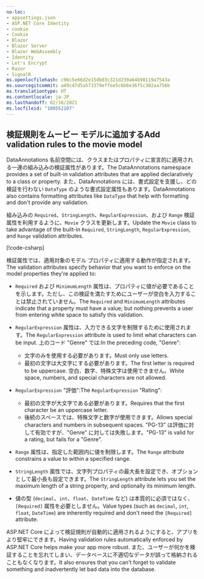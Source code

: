 ```yaml
---
no-loc:
- appsettings.json
- ASP.NET Core Identity
- cookie
- Cookie
- Blazor
- Blazor Server
- Blazor WebAssembly
- Identity
- Let's Encrypt
- Razor
- SignalR
ms.openlocfilehash: c96c5e66d2e15db03c321d239a64b98119a7543a
ms.sourcegitcommit: a49c47d5a573379effee5c6b6e36f5c302aa756b
ms.translationtype: HT
ms.contentlocale: ja-JP
ms.lasthandoff: 02/16/2021
ms.locfileid: "100552107"
---
```

<!-- USED in RP and MVC tutorial -->

## <a name="add-validation-rules-to-the-movie-model"></a><span data-ttu-id="fdd58-101">検証規則をムービー モデルに追加する</span><span class="sxs-lookup"><span data-stu-id="fdd58-101">Add validation rules to the movie model</span></span>

<span data-ttu-id="fdd58-102">DataAnnotations 名前空間には、クラスまたはプロパティに宣言的に適用される一連の組み込みの検証属性があります。</span><span class="sxs-lookup"><span data-stu-id="fdd58-102">The DataAnnotations namespace provides a set of built-in validation attributes that are applied declaratively to a class or property.</span></span> <span data-ttu-id="fdd58-103">また、DataAnnotations には、書式設定を支援し、どの検証を行わない `DataType` のような書式設定属性もあります。</span><span class="sxs-lookup"><span data-stu-id="fdd58-103">DataAnnotations also contains formatting attributes like `DataType` that help with formatting and don't provide any validation.</span></span>

<span data-ttu-id="fdd58-104">組み込みの `Required`、`StringLength`、`RegularExpression`、および `Range` 検証属性を利用するように、`Movie` クラスを更新します。</span><span class="sxs-lookup"><span data-stu-id="fdd58-104">Update the `Movie` class to take advantage of the built-in `Required`, `StringLength`, `RegularExpression`, and `Range` validation attributes.</span></span>

[!code-csharp[](~/tutorials/first-mvc-app/start-mvc/sample/MvcMovie22/Models/MovieDateRatingDA.cs?name=snippet1)]

<span data-ttu-id="fdd58-105">検証属性では、適用対象のモデル プロパティに適用する動作が指定されます。</span><span class="sxs-lookup"><span data-stu-id="fdd58-105">The validation attributes specify behavior that you want to enforce on the model properties they're applied to:</span></span>

* <span data-ttu-id="fdd58-106">`Required` および `MinimumLength` 属性は、プロパティに値が必要であることを示します。ただし、この検証を満たすためにユーザーが空白を入力することは禁止されていません。</span><span class="sxs-lookup"><span data-stu-id="fdd58-106">The `Required` and `MinimumLength` attributes indicate that a property must have a value; but nothing prevents a user from entering white space to satisfy this validation.</span></span>
* <span data-ttu-id="fdd58-107">`RegularExpression` 属性は、入力できる文字を制限するために使用されます。</span><span class="sxs-lookup"><span data-stu-id="fdd58-107">The `RegularExpression` attribute is used to limit what characters can be input.</span></span> <span data-ttu-id="fdd58-108">上のコード "Genre" では:</span><span class="sxs-lookup"><span data-stu-id="fdd58-108">In the preceding code, "Genre":</span></span>

  * <span data-ttu-id="fdd58-109">文字のみを使用する必要があります。</span><span class="sxs-lookup"><span data-stu-id="fdd58-109">Must only use letters.</span></span>
  * <span data-ttu-id="fdd58-110">最初の文字は大文字にする必要があります。</span><span class="sxs-lookup"><span data-stu-id="fdd58-110">The first letter is required to be uppercase.</span></span> <span data-ttu-id="fdd58-111">空白、数字、特殊文字は使用できません。</span><span class="sxs-lookup"><span data-stu-id="fdd58-111">White space, numbers, and special characters are not allowed.</span></span>

* <span data-ttu-id="fdd58-112">`RegularExpression` "評価":</span><span class="sxs-lookup"><span data-stu-id="fdd58-112">The `RegularExpression` "Rating":</span></span>

  * <span data-ttu-id="fdd58-113">最初の文字が大文字である必要があります。</span><span class="sxs-lookup"><span data-stu-id="fdd58-113">Requires that the first character be an uppercase letter.</span></span>
  * <span data-ttu-id="fdd58-114">後続のスペースでは、特殊文字と数字が使用できます。</span><span class="sxs-lookup"><span data-stu-id="fdd58-114">Allows special characters and numbers in  subsequent spaces.</span></span> <span data-ttu-id="fdd58-115">"PG-13" は評価に対して有効ですが、"Genre" に対しては失敗します。</span><span class="sxs-lookup"><span data-stu-id="fdd58-115">"PG-13" is valid for a rating, but fails for a "Genre".</span></span>

* <span data-ttu-id="fdd58-116">`Range` 属性は、指定した範囲内に値を制限します。</span><span class="sxs-lookup"><span data-stu-id="fdd58-116">The `Range` attribute constrains a value to within a specified range.</span></span>
* <span data-ttu-id="fdd58-117">`StringLength` 属性では、文字列プロパティの最大長を設定でき、オプションとして最小長も設定できます。</span><span class="sxs-lookup"><span data-stu-id="fdd58-117">The `StringLength` attribute lets you set the maximum length of a string property, and optionally its minimum length.</span></span>
* <span data-ttu-id="fdd58-118">値の型 (`decimal`、`int`、`float`、`DateTime` など) は本質的に必須ではなく、`[Required]` 属性を必要としません。</span><span class="sxs-lookup"><span data-stu-id="fdd58-118">Value types (such as `decimal`, `int`, `float`, `DateTime`) are inherently required and don't need the `[Required]` attribute.</span></span>

<span data-ttu-id="fdd58-119">ASP.NET Core によって検証規則が自動的に適用されるようにすると、アプリをより堅牢にできます。</span><span class="sxs-lookup"><span data-stu-id="fdd58-119">Having validation rules automatically enforced by ASP.NET Core helps make your app more robust.</span></span> <span data-ttu-id="fdd58-120">また、ユーザーが何かを検証することを忘れてしまい、データベースに不適切なデータが誤って格納されることもなくなります。</span><span class="sxs-lookup"><span data-stu-id="fdd58-120">It also ensures that you can't forget to validate something and inadvertently let bad data into the database.</span></span>
